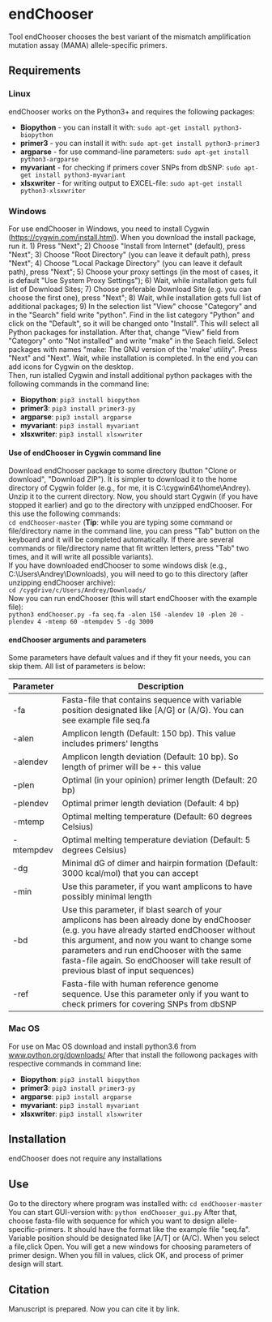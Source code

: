# endChooser
Tool endChooser chooses the best variant of the mismatch amplification mutation assay (MAMA) allele-specific primers.

## Requirements
### Linux
endChooser works on the Python3+ and requires the following packages:
* **Biopython** - you can install it with: `sudo apt-get install python3-biopython`
* **primer3** - you can install it with: `sudo apt-get install python3-primer3`
* **argparse** - for use command-line parameters: `sudo apt-get install python3-argparse`
* **myvariant** - for checking if primers cover SNPs from dbSNP: `sudo apt-get install python3-myvariant`
* **xlsxwriter** - for writing output to EXCEL-file: `sudo apt-get install python3-xlsxwriter`

### Windows
For use endChooser in Windows, you need to install Cygwin (https://cygwin.com/install.html). When you download the install package, run it. 1) Press "Next"; 2) Choose "Install from Internet" (default), press "Next"; 3) Choose "Root Directory" (you can leave it default path), press "Next"; 4) Choose "Local Package Directory" (you can leave it default path), press "Next"; 5) Choose your proxy settings (in the most of cases, it is default "Use System Proxy Settings"); 6) Wait, while installation gets full list of Download Sites; 7) Choose preferable Download Site (e.g. you can choose the first one), press "Next"; 8) Wait, while installation gets full list of additional packages; 9) In the selection list "View" choose "Category" and in the "Search" field write "python". Find in the list category "Python" and click on the "Default", so it will be changed onto "Install". This will select all Python packages for installation. After that, change "View" field from "Category" onto "Not installed" and write "make" in the Seach field. Select packages with names "make: The GNU version of the 'make' utility". Press "Next" and "Next". Wait, while installation is completed. In the end you can add icons for Cygwin on the desktop.  
Then, run istalled Cygwin and install additional python packages with the following commands in the command line:
* **Biopython**: `pip3 install biopython`
* **primer3**: `pip3 install primer3-py`
* **argparse**: `pip3 install argparse`
* **myvariant**: `pip3 install myvariant`
* **xlsxwriter**: `pip3 install xlsxwriter`  
#### Use of endChooser in Cygwin command line
Download endChooser package to some directory (button "Clone or download", "Download ZIP"). It is simpler to download it to the home directory of Cygwin folder (e.g., for me, it is C:\cygwin64\home\Andrey\). Unzip it to the current directory. Now, you should start Cygwin (if you have stopped it earlier) and go to the directory with unzipped endChooser. For this use the following commands:  
`cd endChooser-master` (**Tip**: while you are typing some command or file/directory name in the command line, you can press "Tab" button on the keyboard and it will be completed automatically. If there are several commands or file/directory name that fit written letters, press "Tab" two times, and it will write all possible variants).  
If you have downloaded endChooser to some windows disk (e.g., C:\Users\Andrey\Downloads\), you will need to go to this directory (after unzipping endChooser archive):  
`cd /cygdrive/c/Users/Andrey/Downloads/`  
Now you can run endChooser (this will start endChooser with the example file):  
`python3 endChooser.py -fa seq.fa -alen 150 -alendev 10 -plen 20 -plendev 4 -mtemp 60 -mtempdev 5 -dg 3000`  
#### endChooser arguments and parameters
Some parameters have default values and if they fit your needs, you can skip them. All list of parameters is below:  

|Parameter | Description |
| --- | --- |
| -fa | Fasta-file that contains sequence with variable position designated like [A/G] or (A/G). You can see example file seq.fa |
| -alen | Amplicon length (Default: 150 bp). This value includes primers' lengths |
| -alendev | Amplicon length deviation (Default: 10 bp). So length of primer will be +- this value |
| -plen | Optimal (in your opinion) primer length (Default: 20 bp) |
| -plendev | Optimal primer length deviation (Default: 4 bp) |
| -mtemp | Optimal melting temperature (Default: 60 degrees Celsius) |
| -mtempdev | Optimal melting temperature deviation (Default: 5 degrees Celsius) |
| -dg | Minimal dG of dimer and hairpin formation (Default: 3000 kcal/mol) that you can accept |
| -min | Use this parameter, if you want amplicons to have possibly minimal length |
| -bd | Use this parameter, if blast search of your amplicons has been already done by endChooser (e.g. you have already started endChooser without this argument, and now you want to change some parameters and run endChooser with the same fasta-file again. So endChooser will take result of previous blast of input sequences) |
| -ref | Fasta-file with human reference genome sequence. Use this parameter only if you want to check primers for covering SNPs from dbSNP |

### Mac OS
For use on Mac OS download and install python3.6 from www.python.org/downloads/
After that install the followong packages with respective commands in command line:
* **Biopython**: `pip3 install biopython`
* **primer3**: `pip3 install primer3-py`
* **argparse**: `pip3 install argparse`
* **myvariant**: `pip3 install myvariant`
* **xlsxwriter**: `pip3 install xlsxwriter`

## Installation
endChooser does not require any installations

## Use
Go to the directory where program was installed with:
`cd endChooser-master`
You can start GUI-version with:
`python endChooser_gui.py`
After that, choose fasta-file with sequence for which you want to design allele-specific-primers. It should have the format like the example file "seq.fa". Variable position should be designated like [A/T] or (A/C). When you select a file,click Open. You will get a new windows for choosing parameters of primer design. When you fill in values, click OK, and process of primer design will start.
## Citation
Manuscript is prepared. Now you can cite it by link.
